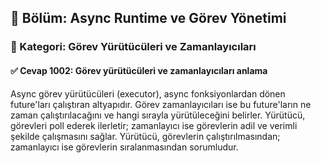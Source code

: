 ## 📘 Bölüm: Async Runtime ve Görev Yönetimi  
### 🔹 Kategori: Görev Yürütücüleri ve Zamanlayıcıları  
#### ✅ Cevap 1002: Görev yürütücüleri ve zamanlayıcıları anlama

Async görev yürütücüleri (executor), async fonksiyonlardan dönen future'ları çalıştıran altyapıdır. Görev zamanlayıcıları ise bu future'ların ne zaman çalıştırılacağını ve hangi sırayla yürütüleceğini belirler. Yürütücü, görevleri poll ederek ilerletir; zamanlayıcı ise görevlerin adil ve verimli şekilde çalışmasını sağlar. Yürütücü, görevlerin çalıştırılmasından; zamanlayıcı ise görevlerin sıralanmasından sorumludur.
